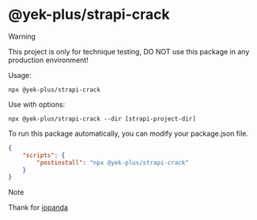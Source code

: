 # @yek-plus/strapi-crack

> [!WARNING]
> This project is only for technique testing, DO NOT use this package in any production environment!

Usage:
``` shell
npx @yek-plus/strapi-crack
```

Use with options:
``` shell
npx @yek-plus/strapi-crack --dir [strapi-project-dir]
```

To run this package automatically, you can modify your package.json file.

``` json
{
    "scripts": {
        "postinstall": "npx @yek-plus/strapi-crack"
    }
}
```

> [!NOTE]
> Thank for [iopanda](https://github.com/iopanda)
